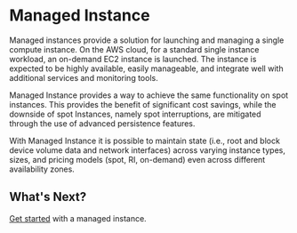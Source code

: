 # Managed Instance

Managed instances provide a solution for launching and managing a single compute instance. On the AWS cloud, for a standard single instance workload, an on-demand EC2 instance is launched. The instance is expected to be highly available, easily manageable, and integrate well with additional services and monitoring tools.

Managed Instance provides a way to achieve the same functionality on spot instances. This provides the benefit of significant cost savings, while the downside of spot Instances, namely spot interruptions, are mitigated through the use of advanced persistence features.

With Managed Instance it is possible to maintain state (i.e., root and block device volume data and network interfaces) across varying instance types, sizes, and pricing models (spot, RI, on-demand) even across different availability zones.

## What's Next?

[Get started](managed-instance/getting-started/) with a managed instance.
